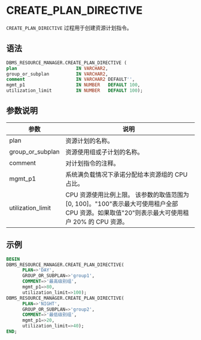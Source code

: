 # CREATE_PLAN_DIRECTIVE 

`CREATE_PLAN_DIRECTIVE` 过程用于创建资源计划指令。

## 语法 

```sql
DBMS_RESOURCE_MANAGER.CREATE_PLAN_DIRECTIVE (
plan                      IN VARCHAR2, 
group_or_subplan          IN VARCHAR2, 
comment                   IN VARCHAR2 DEFAULT'', 
mgmt_p1                   IN NUMBER   DEFAULT 100,
utilization_limit         IN NUMBER   DEFAULT 100);
```


## 参数说明 

|        参数        |           说明          |
|-------------------|--------------------------|
| plan              | 资源计划的名称。   |
| group_or_subplan  | 资源使用组或子计划的名称。    |
| comment           | 对计划指令的注释。    |
| mgmt_p1           | 系统满负载情况下承诺分配给本资源组的 CPU 占比。 |
| utilization_limit | CPU 资源使用比例上限。 该参数的取值范围为 \[0, 100\]。"100"表示最大可使用租户全部 CPU 资源。如果取值"20"则表示最大可使用租户 20% 的 CPU 资源。 |



## 示例 

```sql
BEGIN
DBMS_RESOURCE_MANAGER.CREATE_PLAN_DIRECTIVE(
      PLAN=>'DAY',
      GROUP_OR_SUBPLAN=>'group1',
      COMMENT=>'最高级别组',
      mgmt_p1=>80,
      utilization_limit=>100);
DBMS_RESOURCE_MANAGER.CREATE_PLAN_DIRECTIVE(
      PLAN=>'NIGHT',
      GROUP_OR_SUBPLAN=>'group2',
      COMMENT=>'最低级别组',
      mgmt_p1=>20,
      utilization_limit=>40);
END;
```